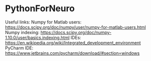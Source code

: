 # PythonForNeuro

Useful links:
Numpy for Matlab users: https://docs.scipy.org/doc/numpy/user/numpy-for-matlab-users.html
Numpy indexing: https://docs.scipy.org/doc/numpy-1.10.0/user/basics.indexing.html
IDEs: https://en.wikipedia.org/wiki/Integrated_development_environment
PyCharm IDE: https://www.jetbrains.com/pycharm/download/#section=windows
